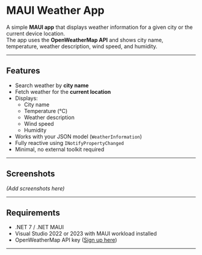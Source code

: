 # MAUI Weather App

A simple **MAUI app** that displays weather information for a given city or the current device location.  
The app uses the **OpenWeatherMap API** and shows city name, temperature, weather description, wind speed, and humidity.

---

## Features

- Search weather by **city name**  
- Fetch weather for the **current location**  
- Displays:
  - City name
  - Temperature (°C)
  - Weather description
  - Wind speed
  - Humidity  
- Works with your JSON model (`WeatherInformation`)  
- Fully reactive using `INotifyPropertyChanged`  
- Minimal, no external toolkit required  

---

## Screenshots

*(Add screenshots here)*

---

## Requirements

- .NET 7 / .NET MAUI  
- Visual Studio 2022 or 2023 with MAUI workload installed  
- OpenWeatherMap API key ([Sign up here](https://openweathermap.org/api))  

---

